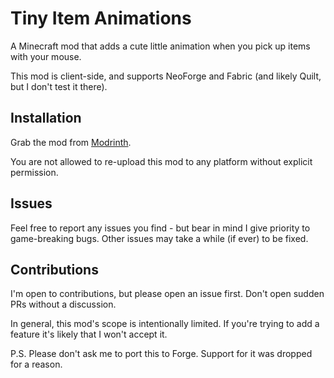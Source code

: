 # Tiny Item Animations

A Minecraft mod that adds a cute little animation when you pick up items with your mouse.

This mod is client-side, and supports NeoForge and Fabric (and likely Quilt, but I don't test it there).

## Installation

Grab the mod from [Modrinth](https://modrinth.com/mod/tiny-item-animations).

You are not allowed to re-upload this mod to any platform without explicit permission.

## Issues

Feel free to report any issues you find - but bear in mind I give priority to game-breaking bugs. Other issues may take a while (if ever) to be fixed.

## Contributions

I'm open to contributions, but please open an issue first. Don't open sudden PRs without a discussion.

In general, this mod's scope is intentionally limited. If you're trying to add a feature it's likely that I won't accept it.

P.S. Please don't ask me to port this to Forge. Support for it was dropped for a reason.
